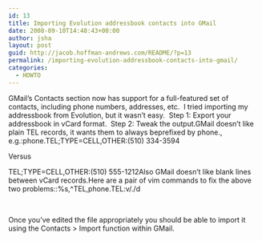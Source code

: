 ```yaml
---
id: 13
title: Importing Evolution addressbook contacts into GMail
date: 2008-09-10T14:48:43+00:00
author: jsha
layout: post
guid: http://jacob.hoffman-andrews.com/README/?p=13
permalink: /importing-evolution-addressbook-contacts-into-gmail/
categories:
  - HOWTO
---
```

GMail&#8217;s Contacts section now has support for a full-featured set of contacts, including phone numbers, addresses, etc.  I tried importing my addressbook from Evolution, but it wasn&#8217;t easy.  Step 1: Export your addressbook in vCard format.  Step 2: Tweak the output.GMail doesn&#8217;t like plain TEL records, it wants them to always beprefixed by phone., e.g.:phone.TEL;TYPE=CELL,OTHER:(510) 334-3594 

<p id=":2a" class="ArwC7c ckChnd">
  Versus
</p>

TEL;TYPE=CELL,OTHER:(510) 555-1212Also GMail doesn&#8217;t like blank lines between vCard records.Here are a pair of vim commands to fix the above two problems::%s,^TEL,phone.TEL:v/./d 

<p id=":2a" class="ArwC7c ckChnd">
   
</p>

<p id=":2a" class="ArwC7c ckChnd">
  Once you&#8217;ve edited the file appropriately you should be able to import it using the Contacts > Import function within GMail.
</p>